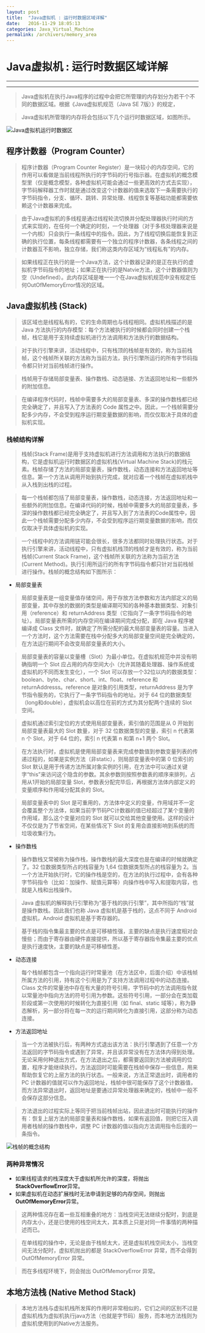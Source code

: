 ```yaml
---
layout: post
title:  "Java虚拟机 : 运行时数据区域详解"
date:   2016-11-29 18:05:13
categories: Java_Virtual_Machine
permalink: /archivers/memory_area
---
```


# Java虚拟机 : 运行时数据区域详解
---
---

> Java虚拟机在执行Java程序的过程中会把它所管理的内存划分为若干个不同的数据区域。根据《Java虚拟机规范（Java SE 7版）》的规定，

> Java虚拟机所管理的内存将会包括以下几个运行时数据区域，如图所示。

![Java虚拟机运行时数据区](https://ss0.bdstatic.com/94oJfD_bAAcT8t7mm9GUKT-xh_/timg?image&quality=100&size=b4000_4000&sec=1480600652&di=d2bc0d2bd660c66ec25b06fca956a0dc&src=http://www.2cto.com/uploadfile/Collfiles/20160630/20160630091258159.jpg)

## 程序计数器（Program Counter）

> 程序计数器（Program Counter Register）是一块较小的内存空间，它的作用可以看做是当前线程所执行的字节码的行号指示器。在虚拟机的概念模型里（仅是概念模型，各种虚拟机可能会通过一些更高效的方式去实现），字节码解释器工作时就是通过改变这个计数器的值来选取下一条需要执行的字节码指令，分支、循环、跳转、异常处理、线程恢复等基础功能都需要依赖这个计数器来完成。

> 由于Java虚拟机的多线程是通过线程轮流切换并分配处理器执行时间的方式来实现的，在任何一个确定的时刻，一个处理器（对于多核处理器来说是一个内核）只会执行一条线程中的指令。因此，为了线程切换后能恢复到正确的执行位置，每条线程都需要有一个独立的程序计数器，各条线程之间的计数器互不影响，独立存储，我们称这类内存区域为“线程私有”的内存。

> 如果线程正在执行的是一个Java方法，这个计数器记录的是正在执行的虚拟机字节码指令的地址；如果正在执行的是Natvie方法，这个计数器值则为空（Undefined）。此内存区域是唯一一个在Java虚拟机规范中没有规定任何OutOfMemoryError情况的区域。

## Java虚拟机栈  (Stack)

> 该区域也是线程私有的，它的生命周期也与线程相同。虚拟机栈描述的是 Java 方法执行的内存模型：每个方法被执行的时候都会同时创建一个栈帧，栈它是用于支持续虚拟机进行方法调用和方法执行的数据结构。

> 对于执行引擎来讲，活动线程中，只有栈顶的栈帧是有效的，称为当前栈帧，这个栈帧所关联的方法称为当前方法，执行引擎所运行的所有字节码指令都只针对当前栈帧进行操作。

> 栈帧用于存储局部变量表、操作数栈、动态链接、方法返回地址和一些额外的附加信息。

> 在编译程序代码时，栈帧中需要多大的局部变量表、多深的操作数栈都已经完全确定了，并且写入了方法表的 Code 属性之中。因此，一个栈帧需要分配多少内存，不会受到程序运行期变量数据的影响，而仅仅取决于具体的虚拟机实现。

### 栈帧结构详解

> 栈帧(Stack Frame)是用于支持虚拟机进行方法调用和方法执行的数据结构，它是虚拟机运行时数据区的虚拟机栈(Virtual Machine Stack)的栈元素。栈帧存储了方法的局部变量表，操作数栈，动态连接和方法返回地址等信息。第一个方法从调用开始到执行完成，就对应着一个栈帧在虚拟机栈中从入栈到出栈的过程。

> 每一个栈帧都包括了局部变量表，操作数栈，动态连接，方法返回地址和一些额外的附加信息。在编译代码的时候，栈帧中需要多大的局部变量表，多深的操作数栈都已经完全确定了，并且写入到了方法表的Code属性中，因此一个栈帧需要分配多少内存，不会受到程序运行期变量数据的影响，而仅仅取决于具体虚拟机的实现。

> 一个线程中的方法调用链可能会很长，很多方法都同时处理执行状态。对于执行引擎来讲，活动线程中，只有虚拟机栈顶的栈帧才是有效的，称为当前栈帧(Current Stack Frame)，这个栈帧所关联的方法称为当前方法(Current Method)。执行引用所运行的所有字节码指令都只针对当前栈帧进行操作。栈帧的概念结构如下图所示：

* 局部变量表

> 局部变量表是一组变量值存储空间，用于存放方法参数和方法内部定义的局部变量，其中存放的数据的类型是编译期可知的各种基本数据类型、对象引用（reference）和 returnAddress 类型（它指向了一条字节码指令的地址）。局部变量表所需的内存空间在编译期间完成分配，即在 Java 程序被编译成 Class 文件时，就确定了所需分配的最大局部变量表的容量。当进入一个方法时，这个方法需要在栈中分配多大的局部变量空间是完全确定的，在方法运行期间不会改变局部变量表的大小。

> 局部变量表的容量以变量槽（Slot）为最小单位。在虚拟机规范中并没有明确指明一个 Slot 应占用的内存空间大小（允许其随着处理器、操作系统或虚拟机的不同而发生变化），一个 Slot 可以存放一个32位以内的数据类型：boolean、byte、char、short、int、float、reference 和 returnAddresss。reference 是对象的引用类型，returnAddress 是为字节指令服务的，它执行了一条字节码指令的地址。对于 64 位的数据类型（long和double），虚拟机会以高位在前的方式为其分配两个连续的 Slot 空间。

> 虚拟机通过索引定位的方式使用局部变量表，索引值的范围是从 0 开始到局部变量表最大的 Slot 数量，对于 32 位数据类型的变量，索引 n 代表第 n 个 Slot，对于 64 位的，索引 n 代表第 n 和第 n+1 两个 Slot。

> 在方法执行时，虚拟机是使用局部变量表来完成参数值到参数变量列表的传递过程的，如果是实例方法（非static），则局部变量表中的第 0 位索引的 Slot 默认是用于传递方法所属对象实例的引用，在方法中可以通过关键字“this”来访问这个隐含的参数。其余参数则按照参数表的顺序来排列，占用从1开始的局部变量 Slot，参数表分配完毕后，再根据方法体内部定义的变量顺序和作用域分配其余的 Slot。

> 局部变量表中的 Slot 是可重用的，方法体中定义的变量，作用域并不一定会覆盖整个方法体，如果当前字节码PC计数器的值已经超过了某个变量的作用域，那么这个变量对应的 Slot 就可以交给其他变量使用。这样的设计不仅仅是为了节省空间，在某些情况下 Slot 的复用会直接影响到系统的而垃圾收集行为。

* 操作数栈

> 操作数栈又常被称为操作栈，操作数栈的最大深度也是在编译的时候就确定了。32 位数据类型所占的栈容量为 1,64 位数据类型所占的栈容量为 2。当一个方法开始执行时，它的操作栈是空的，在方法的执行过程中，会有各种字节码指令（比如：加操作、赋值元算等）向操作栈中写入和提取内容，也就是入栈和出栈操作。

> Java 虚拟机的解释执行引擎称为“基于栈的执行引擎”，其中所指的“栈”就是操作数栈。因此我们也称 Java 虚拟机是基于栈的，这点不同于 Android 虚拟机，Android 虚拟机是基于寄存器的。

> 基于栈的指令集最主要的优点是可移植性强，主要的缺点是执行速度相对会慢些；而由于寄存器由硬件直接提供，所以基于寄存器指令集最主要的优点是执行速度快，主要的缺点是可移植性差。

* 动态连接

> 每个栈帧都包含一个指向运行时常量池（在方法区中，后面介绍）中该栈帧所属方法的引用，持有这个引用是为了支持方法调用过程中的动态连接。Class 文件的常量池中存在有大量的符号引用，字节码中的方法调用指令就以常量池中指向方法的符号引用为参数。这些符号引用，一部分会在类加载阶段或第一次使用的时候转化为直接引用（如 final、static 域等），称为静态解析，另一部分将在每一次的运行期间转化为直接引用，这部分称为动态连接。

* 方法返回地址

> 当一个方法被执行后，有两种方式退出该方法：执行引擎遇到了任意一个方法返回的字节码指令或遇到了异常，并且该异常没有在方法体内得到处理。无论采用何种退出方式，在方法退出之后，都需要返回到方法被调用的位置，程序才能继续执行。方法返回时可能需要在栈帧中保存一些信息，用来帮助恢复它的上层方法的执行状态。一般来说，方法正常退出时，调用者的 PC 计数器的值就可以作为返回地址，栈帧中很可能保存了这个计数器值，而方法异常退出时，返回地址是要通过异常处理器来确定的，栈帧中一般不会保存这部分信息。

> 方法退出的过程实际上等同于把当前栈帧出站，因此退出时可能执行的操作有：恢复上层方法的局部变量表和操作数栈，如果有返回值，则把它压入调用者栈帧的操作数栈中，调整 PC 计数器的值以指向方法调用指令后面的一条指令。

![栈帧的概念结构](http://img.blog.csdn.net/20141214124019390?watermark/2/text/aHR0cDovL2Jsb2cuY3Nkbi5uZXQveHRheWZqcGs=/font/5a6L5L2T/fontsize/400/fill/I0JBQkFCMA==/dissolve/70/gravity/Center)

### 两种异常情况

 * 如果线程请求的栈深度大于虚拟机所允许的深度，将抛出**StackOverflowError**异常。
 * 如果虚拟机在动态扩展栈时无法申请到足够的内存空间，则抛出**OutOfMemoryError**异常。

 > 这两种情况存在着一些互相重叠的地方：当栈空间无法继续分配时，到底是内存太小，还是已使用的栈空间太大，其本质上只是对同一件事情的两种描述而已。

 > 在单线程的操作中，无论是由于栈帧太大，还是虚拟机栈空间太小，当栈空间无法分配时，虚拟机抛出的都是 StackOverflowError 异常，而不会得到 OutOfMemoryError 异常。

> 而在多线程环境下，则会抛出 OutOfMemoryError 异常。

## 本地方法栈  (Native Method Stack)
> 本地方法栈与虚拟机栈所发挥的作用时非常相似的，它们之间的区别不过是虚拟机栈为虚拟机执行java方法（也就是字节码）服务，而本地方法栈则为虚拟机使用到的Native方法服务。

